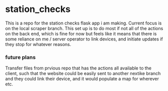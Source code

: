 # station_checks
This is a repo for the station checks flask app i am making. Current focus is on the local scraper branch. This set up is to do most if not all of the actions on the back end, which is fine for now but feels like it means that there is some reliance on me / server operator to link devices, and initiate updates if they stop for whatever reasons.

### future plans
Transfer files from prvious repo that has the actions all available to the client, such that the website could be easily sent to another nextike branch and they could link their device, and it would populate a map for wherever etc.
